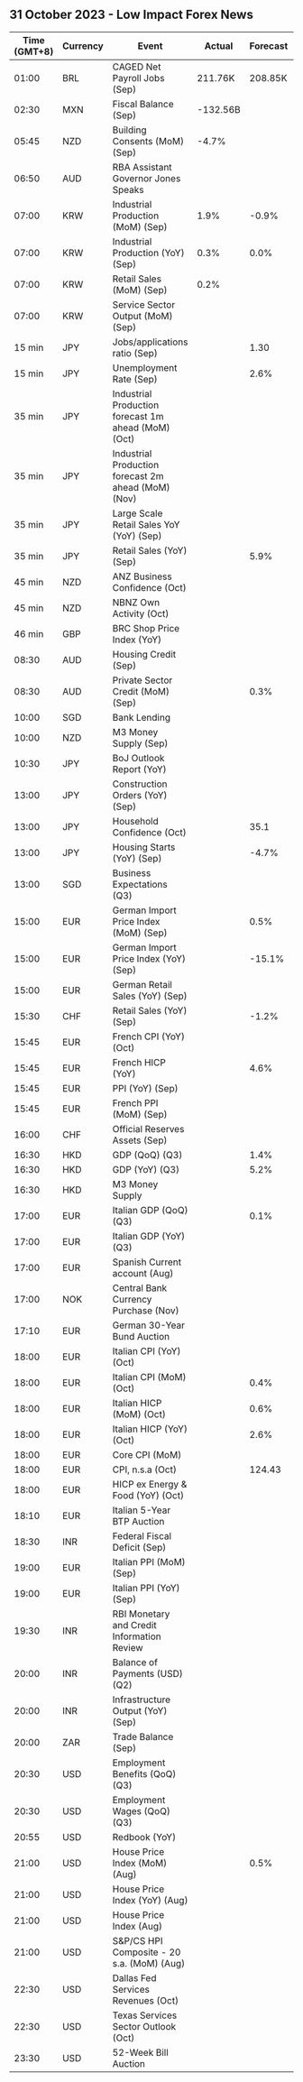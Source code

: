 ## 31 October 2023 - Low Impact Forex News

| Time (GMT+8) | Currency | Event | Actual | Forecast | Previous |
|------|----------|-------|--------|----------|----------|
| 01:00 | BRL | CAGED Net Payroll Jobs (Sep) | 211.76K | 208.85K | 220.84K |
| 02:30 | MXN | Fiscal Balance (Sep) | -132.56B |  | -38.94B |
| 05:45 | NZD | Building Consents (MoM) (Sep) | -4.7% |  | -7.0% |
| 06:50 | AUD | RBA Assistant Governor Jones Speaks |  |  |  |
| 07:00 | KRW | Industrial Production (MoM) (Sep) | 1.9% | -0.9% | 5.4% |
| 07:00 | KRW | Industrial Production (YoY) (Sep) | 0.3% | 0.0% | -0.8% |
| 07:00 | KRW | Retail Sales (MoM) (Sep) | 0.2% |  | -0.3% |
| 07:00 | KRW | Service Sector Output (MoM) (Sep) |  |  | 0.3% |
| 15 min | JPY | Jobs/applications ratio (Sep) |  | 1.30 | 1.29 |
| 15 min | JPY | Unemployment Rate (Sep) |  | 2.6% | 2.7% |
| 35 min | JPY | Industrial Production forecast 1m ahead (MoM) (Oct) |  |  | 5.8% |
| 35 min | JPY | Industrial Production forecast 2m ahead (MoM) (Nov) |  |  | 3.8% |
| 35 min | JPY | Large Scale Retail Sales YoY (YoY) (Sep) |  |  | 6.0% |
| 35 min | JPY | Retail Sales (YoY) (Sep) |  | 5.9% | 7.0% |
| 45 min | NZD | ANZ Business Confidence (Oct) |  |  | 1.5 |
| 45 min | NZD | NBNZ Own Activity (Oct) |  |  | 10.9% |
| 46 min | GBP | BRC Shop Price Index (YoY) |  |  | 6.2% |
| 08:30 | AUD | Housing Credit (Sep) |  |  | 0.3% |
| 08:30 | AUD | Private Sector Credit (MoM) (Sep) |  | 0.3% | 0.4% |
| 10:00 | SGD | Bank Lending |  |  | 786.3B |
| 10:00 | NZD | M3 Money Supply (Sep) |  |  | 403.4B |
| 10:30 | JPY | BoJ Outlook Report (YoY) |  |  |  |
| 13:00 | JPY | Construction Orders (YoY) (Sep) |  |  | -4.3% |
| 13:00 | JPY | Household Confidence (Oct) |  | 35.1 | 35.2 |
| 13:00 | JPY | Housing Starts (YoY) (Sep) |  | -4.7% | -9.4% |
| 13:00 | SGD | Business Expectations (Q3) |  |  | 6.00 |
| 15:00 | EUR | German Import Price Index (MoM) (Sep) |  | 0.5% | 0.4% |
| 15:00 | EUR | German Import Price Index (YoY) (Sep) |  | -15.1% | -16.4% |
| 15:00 | EUR | German Retail Sales (YoY) (Sep) |  |  | -2.3% |
| 15:30 | CHF | Retail Sales (YoY) (Sep) |  | -1.2% | -1.8% |
| 15:45 | EUR | French CPI (YoY) (Oct) |  |  | 4.9% |
| 15:45 | EUR | French HICP (YoY) |  | 4.6% | 5.7% |
| 15:45 | EUR | PPI (YoY) (Sep) |  |  | -1.30% |
| 15:45 | EUR | French PPI (MoM) (Sep) |  |  | 0.6% |
| 16:00 | CHF | Official Reserves Assets (Sep) |  |  | 764.2B |
| 16:30 | HKD | GDP (QoQ) (Q3) |  | 1.4% | -1.3% |
| 16:30 | HKD | GDP (YoY) (Q3) |  | 5.2% | 1.5% |
| 16:30 | HKD | M3 Money Supply |  |  | 1.4% |
| 17:00 | EUR | Italian GDP (QoQ) (Q3) |  | 0.1% | -0.4% |
| 17:00 | EUR | Italian GDP (YoY) (Q3) |  |  | 0.3% |
| 17:00 | EUR | Spanish Current account (Aug) |  |  | 4.27B |
| 17:00 | NOK | Central Bank Currency Purchase (Nov) |  |  | 1,200.0M |
| 17:10 | EUR | German 30-Year Bund Auction |  |  | 2.890% |
| 18:00 | EUR | Italian CPI (YoY) (Oct) |  |  | 5.3% |
| 18:00 | EUR | Italian CPI (MoM) (Oct) |  | 0.4% | 0.2% |
| 18:00 | EUR | Italian HICP (MoM) (Oct) |  | 0.6% | 1.7% |
| 18:00 | EUR | Italian HICP (YoY) (Oct) |  | 2.6% | 5.6% |
| 18:00 | EUR | Core CPI (MoM) |  |  | 0.2% |
| 18:00 | EUR | CPI, n.s.a (Oct) |  | 124.43 | 124.03 |
| 18:00 | EUR | HICP ex Energy & Food (YoY) (Oct) |  |  | 5.5% |
| 18:10 | EUR | Italian 5-Year BTP Auction |  |  | 4.41% |
| 18:30 | INR | Federal Fiscal Deficit (Sep) |  |  | 6,428.26B |
| 19:00 | EUR | Italian PPI (MoM) (Sep) |  |  | 0.5% |
| 19:00 | EUR | Italian PPI (YoY) (Sep) |  |  | -12.2% |
| 19:30 | INR | RBI Monetary and Credit Information Review |  |  |  |
| 20:00 | INR | Balance of Payments (USD) (Q2) |  |  | 5.600B |
| 20:00 | INR | Infrastructure Output (YoY) (Sep) |  |  | 12.1% |
| 20:00 | ZAR | Trade Balance (Sep) |  |  | 13.28B |
| 20:30 | USD | Employment Benefits (QoQ) (Q3) |  |  | 0.90% |
| 20:30 | USD | Employment Wages (QoQ) (Q3) |  |  | 1.00% |
| 20:55 | USD | Redbook (YoY) |  |  | 5.0% |
| 21:00 | USD | House Price Index (MoM) (Aug) |  | 0.5% | 0.8% |
| 21:00 | USD | House Price Index (YoY) (Aug) |  |  | 4.6% |
| 21:00 | USD | House Price Index (Aug) |  |  | 409.5 |
| 21:00 | USD | S&P/CS HPI Composite - 20 s.a. (MoM) (Aug) |  |  | 0.9% |
| 22:30 | USD | Dallas Fed Services Revenues (Oct) |  |  | 8.7 |
| 22:30 | USD | Texas Services Sector Outlook (Oct) |  |  | -8.6 |
| 23:30 | USD | 52-Week Bill Auction |  |  | 5.185% |
